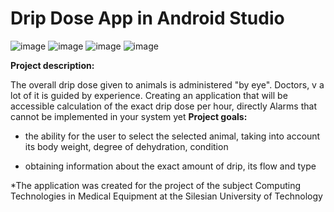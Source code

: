 # Drip Dose App in Android Studio
![image](https://github.com/Szym0nion/Drip-Dose-App-Java/assets/110334194/c8e52afd-642d-43f5-850c-de0c1e5ed5c2) 
![image](https://github.com/Szym0nion/Drip-Dose-App-Java/assets/110334194/a5d631d8-edbf-426c-abca-b9389b1d1e8e)
![image](https://github.com/Szym0nion/Drip-Dose-App-Java/assets/110334194/c8bc967b-87b3-4f74-9ff3-2375d852cf4e) 
![image](https://github.com/Szym0nion/Drip-Dose-App-Java/assets/110334194/395f2ed8-35a9-44b1-aadd-0a44f5076bb6)


**Project description:**

The overall drip dose given to animals is administered "by eye". Doctors, v
a lot of it is guided by experience. Creating an application that will be accessible
calculation of the exact drip dose per hour, directly
Alarms that cannot be implemented in your system yet
**Project goals:**

- the ability for the user to select the selected animal, taking into account its
body weight, degree of dehydration, condition

- obtaining information about the exact amount of drip, its flow and type

*The application was created for the project of the subject Computing Technologies in Medical Equipment at the Silesian University of Technology
